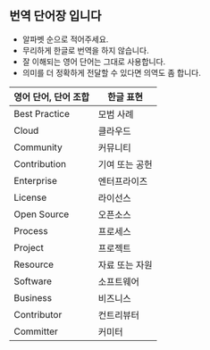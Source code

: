 ## 번역 단어장 입니다

* 알파벳 순으로 적어주세요.
* 무리하게 한글로 번역을 하지 않습니다.
* 잘 이해되는 영어 단어는 그대로 사용합니다.
* 의미를 더 정확하게 전달할 수 있다면 의역도 좀 합니다.

| 영어 단어, 단어 조합  | 한글 표현 |
|--|--|
| Best Practice | 모범 사례 |
| Cloud | 클라우드 |
| Community | 커뮤니티 |
| Contribution | 기여 또는 공헌 |
| Enterprise  | 엔터프라이즈 |
| License | 라이선스 |
| Open Source | 오픈소스 |
| Process | 프로세스 |
| Project | 프로젝트 |
| Resource | 자료 또는 자원 |
| Software    | 소프트웨어 |
| Business | 비즈니스 |
| Contributor | 컨트리뷰터 | 
| Committer | 커미터 | 
